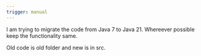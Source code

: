 ```yaml
---
trigger: manual
---
```


I am trying to migrate the code from Java 7 to Java 21. Whereever possible keep the functionality same.

Old code is old folder and new is in src.